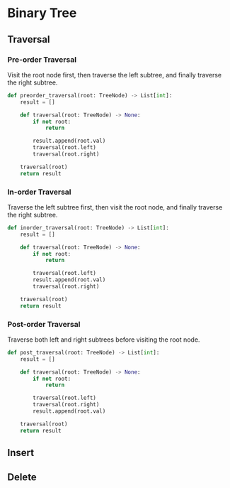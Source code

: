 # Binary Tree

## Traversal

### Pre-order Traversal
Visit the root node first, then traverse the left subtree, and finally traverse the right subtree.

```python
def preorder_traversal(root: TreeNode) -> List[int]:
    result = []

    def traversal(root: TreeNode) -> None:
        if not root:
            return

        result.append(root.val)
        traversal(root.left)
        traversal(root.right)

    traversal(root)
    return result
```

### In-order Traversal
Traverse the left subtree first, then visit the root node, and finally traverse the right subtree.

```python
def inorder_traversal(root: TreeNode) -> List[int]:
    result = []

    def traversal(root: TreeNode) -> None:
        if not root:
            return

        traversal(root.left)
        result.append(root.val)
        traversal(root.right)

    traversal(root)
    return result
```

### Post-order Traversal
Traverse both left and right subtrees before visiting the root node.

```python
def post_traversal(root: TreeNode) -> List[int]:
    result = []

    def traversal(root: TreeNode) -> None:
        if not root:
            return

        traversal(root.left)
        traversal(root.right)
        result.append(root.val)

    traversal(root)
    return result
```

## Insert

## Delete
